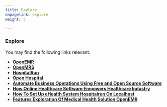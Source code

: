 ```yaml
---
title: Explore
onpagelink: explore
weight: 5

---
```


### **Explore**

You may find the following links relevant:

*   **[OpenEMR](https://products.containerize.com/healthcare-technologies/openemr/)**
*   **[OpenMRS](https://products.containerize.com/healthcare-technologies/openmrs/)**
*   **[HospitalRun](https://products.containerize.com/healthcare-technologies/hospitalrun/)**
*   **[Open Hospital](https://products.containerize.com/healthcare-technologies/open-hospital/)**
*   **[Automate Business Operations Using Free and Open Source Software](https://blog.containerize.com/2020/08/27/automate-business-operations-using-open-source-software/)**
*   **[How Online Healthcare Software Empowers Healthcare Industry](https://blog.containerize.com/2021/02/12/how-online-healthcare-software-empowers-healthcare-industry/)**
*   **[How To Set Up eHealth System Hospitalrun On Localhost](https://blog.containerize.com/2021/02/19/how-to-set-up-ehealth-system-hospitalrun-on-localhost/)**
*   **[Features Exploration Of Medical Health Solution OpenEMR](https://blog.containerize.com/2021/02/26/features-exploration-of-medical-health-solution-openemr/)**

